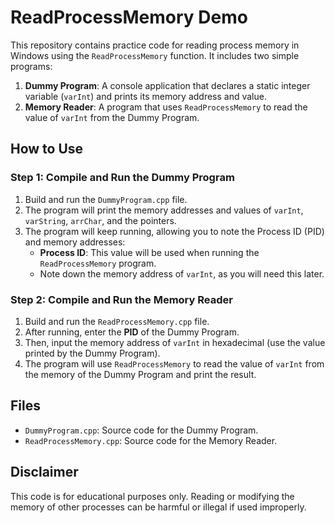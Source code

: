 # ReadProcessMemory Demo

This repository contains practice code for reading process memory in Windows using the `ReadProcessMemory` function. It includes two simple programs:

1. **Dummy Program**: A console application that declares a static integer variable (`varInt`) and prints its memory address and value.
2. **Memory Reader**: A program that uses `ReadProcessMemory` to read the value of `varInt` from the Dummy Program.

## How to Use

### Step 1: Compile and Run the Dummy Program
1. Build and run the `DummyProgram.cpp` file.
2. The program will print the memory addresses and values of `varInt`, `varString`, `arrChar`, and the pointers.
3. The program will keep running, allowing you to note the Process ID (PID) and memory addresses:
   - **Process ID**: This value will be used when running the `ReadProcessMemory` program.
   - Note down the memory address of `varInt`, as you will need this later.

### Step 2: Compile and Run the Memory Reader
1. Build and run the `ReadProcessMemory.cpp` file.
2. After running, enter the **PID** of the Dummy Program.
3. Then, input the memory address of `varInt` in hexadecimal (use the value printed by the Dummy Program).
4. The program will use `ReadProcessMemory` to read the value of `varInt` from the memory of the Dummy Program and print the result.

## Files

- `DummyProgram.cpp`: Source code for the Dummy Program.
- `ReadProcessMemory.cpp`: Source code for the Memory Reader.

## Disclaimer

This code is for educational purposes only. Reading or modifying the memory of other processes can be harmful or illegal if used improperly.

